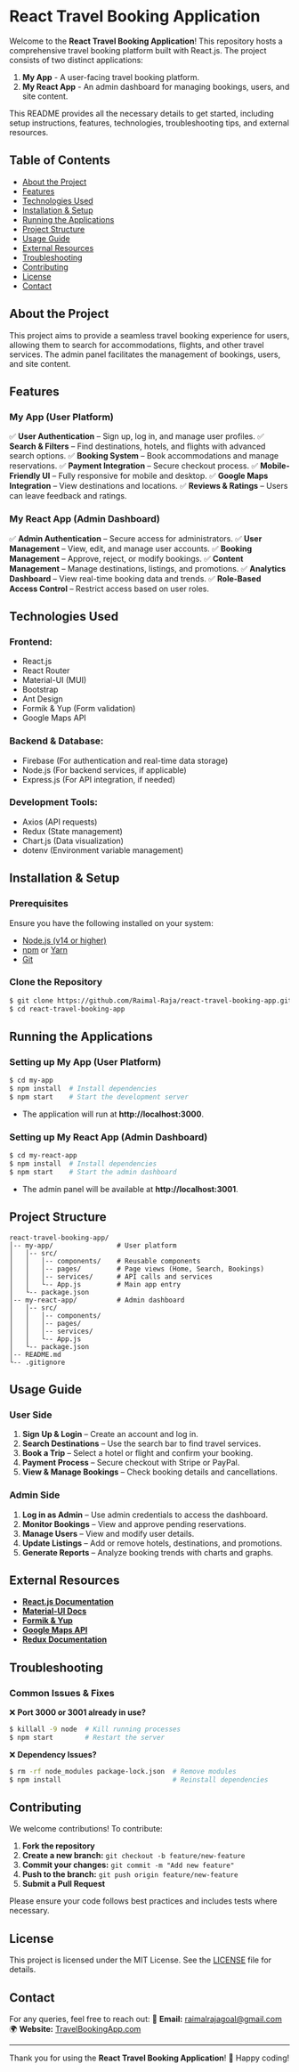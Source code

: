 # React Travel Booking Application

Welcome to the **React Travel Booking Application**! This repository hosts a comprehensive travel booking platform built with React.js. The project consists of two distinct applications:

1. **My App** - A user-facing travel booking platform.
2. **My React App** - An admin dashboard for managing bookings, users, and site content.

This README provides all the necessary details to get started, including setup instructions, features, technologies, troubleshooting tips, and external resources.

## Table of Contents
- [About the Project](#about-the-project)
- [Features](#features)
- [Technologies Used](#technologies-used)
- [Installation & Setup](#installation--setup)
- [Running the Applications](#running-the-applications)
- [Project Structure](#project-structure)
- [Usage Guide](#usage-guide)
- [External Resources](#external-resources)
- [Troubleshooting](#troubleshooting)
- [Contributing](#contributing)
- [License](#license)
- [Contact](#contact)

## About the Project
This project aims to provide a seamless travel booking experience for users, allowing them to search for accommodations, flights, and other travel services. The admin panel facilitates the management of bookings, users, and site content.

## Features

### **My App (User Platform)**
✅ **User Authentication** – Sign up, log in, and manage user profiles.
✅ **Search & Filters** – Find destinations, hotels, and flights with advanced search options.
✅ **Booking System** – Book accommodations and manage reservations.
✅ **Payment Integration** – Secure checkout process.
✅ **Mobile-Friendly UI** – Fully responsive for mobile and desktop.
✅ **Google Maps Integration** – View destinations and locations.
✅ **Reviews & Ratings** – Users can leave feedback and ratings.

### **My React App (Admin Dashboard)**
✅ **Admin Authentication** – Secure access for administrators.
✅ **User Management** – View, edit, and manage user accounts.
✅ **Booking Management** – Approve, reject, or modify bookings.
✅ **Content Management** – Manage destinations, listings, and promotions.
✅ **Analytics Dashboard** – View real-time booking data and trends.
✅ **Role-Based Access Control** – Restrict access based on user roles.

## Technologies Used
### **Frontend:**
- React.js
- React Router
- Material-UI (MUI)
- Bootstrap
- Ant Design
- Formik & Yup (Form validation)
- Google Maps API

### **Backend & Database:**
- Firebase (For authentication and real-time data storage)
- Node.js (For backend services, if applicable)
- Express.js (For API integration, if needed)

### **Development Tools:**
- Axios (API requests)
- Redux (State management)
- Chart.js (Data visualization)
- dotenv (Environment variable management)

## Installation & Setup
### **Prerequisites**
Ensure you have the following installed on your system:
- [Node.js (v14 or higher)](https://nodejs.org/)
- [npm](https://www.npmjs.com/) or [Yarn](https://yarnpkg.com/)
- [Git](https://git-scm.com/)

### **Clone the Repository**
```bash
$ git clone https://github.com/Raimal-Raja/react-travel-booking-app.git
$ cd react-travel-booking-app
```

## Running the Applications
### **Setting up My App (User Platform)**
```bash
$ cd my-app
$ npm install  # Install dependencies
$ npm start    # Start the development server
```
- The application will run at **http://localhost:3000**.

### **Setting up My React App (Admin Dashboard)**
```bash
$ cd my-react-app
$ npm install  # Install dependencies
$ npm start    # Start the admin dashboard
```
- The admin panel will be available at **http://localhost:3001**.

## Project Structure
```
react-travel-booking-app/
│-- my-app/                # User platform
│   │-- src/
│   │   │-- components/    # Reusable components
│   │   │-- pages/         # Page views (Home, Search, Bookings)
│   │   │-- services/      # API calls and services
│   │   └-- App.js         # Main app entry
│   └-- package.json
│-- my-react-app/          # Admin dashboard
│   │-- src/
│   │   │-- components/
│   │   │-- pages/
│   │   │-- services/
│   │   └-- App.js
│   └-- package.json
│-- README.md
└-- .gitignore
```

## Usage Guide
### **User Side**
1. **Sign Up & Login** – Create an account and log in.
2. **Search Destinations** – Use the search bar to find travel services.
3. **Book a Trip** – Select a hotel or flight and confirm your booking.
4. **Payment Process** – Secure checkout with Stripe or PayPal.
5. **View & Manage Bookings** – Check booking details and cancellations.

### **Admin Side**
1. **Log in as Admin** – Use admin credentials to access the dashboard.
2. **Monitor Bookings** – View and approve pending reservations.
3. **Manage Users** – View and modify user details.
4. **Update Listings** – Add or remove hotels, destinations, and promotions.
5. **Generate Reports** – Analyze booking trends with charts and graphs.

## External Resources
- **[React.js Documentation](https://reactjs.org/docs/getting-started.html)**
- **[Material-UI Docs](https://mui.com/getting-started/installation/)**
- **[Formik & Yup](https://formik.org/docs/overview)**
- **[Google Maps API](https://developers.google.com/maps/documentation)**
- **[Redux Documentation](https://redux.js.org/introduction/getting-started)**

## Troubleshooting
### **Common Issues & Fixes**
❌ **Port 3000 or 3001 already in use?**
```bash
$ killall -9 node  # Kill running processes
$ npm start        # Restart the server
```
❌ **Dependency Issues?**
```bash
$ rm -rf node_modules package-lock.json  # Remove modules
$ npm install                            # Reinstall dependencies
```

## Contributing
We welcome contributions! To contribute:
1. **Fork the repository**
2. **Create a new branch:** `git checkout -b feature/new-feature`
3. **Commit your changes:** `git commit -m "Add new feature"`
4. **Push to the branch:** `git push origin feature/new-feature`
5. **Submit a Pull Request**

Please ensure your code follows best practices and includes tests where necessary.

## License
This project is licensed under the MIT License. See the [LICENSE](LICENSE) file for details.

## Contact
For any queries, feel free to reach out:
📧 **Email:** raimalrajagoal@gmail.com  
🌍 **Website:** [TravelBookingApp.com](https://travelbookingapp.com)

---
Thank you for using the **React Travel Booking Application**! 🚀 Happy coding!

